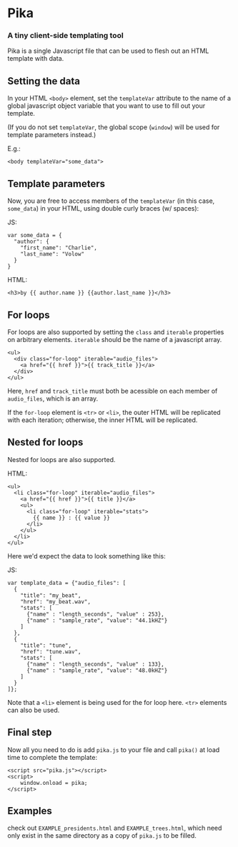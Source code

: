 # Pika

### A tiny client-side templating tool


Pika is a single Javascript file that can be used to flesh out an HTML template with data.


## Setting the data

In your HTML `<body>` element, set the `templateVar` attribute to the name of a global javascript object variable that you want to use to fill out your template. 

(If you do not set `templateVar`, the global scope (`window`) will be used for template parameters instead.)

E.g.:

```
<body templateVar="some_data">
```


## Template parameters

Now, you are free to access members of the `templateVar` (in this case, `some_data`) in your HTML, using double curly braces (w/ spaces):


JS:
```
var some_data = {
  "author": {
    "first_name": "Charlie",
	"last_name": "Volow"
  }
}
```
HTML:
```
<h3>by {{ author.name }} {{author.last_name }}</h3>
```

## For loops

For loops are also supported by setting the `class` and `iterable` properties on arbitrary elements. `iterable` should be the name of a javascript array.

```
<ul>
  <div class="for-loop" iterable="audio_files">
    <a href="{{ href }}">{{ track_title }}</a>
  </div>
</ul>
```

Here, `href` and `track_title` must both be acessible on each member of `audio_files`, which is an array. 

If the `for-loop` element is `<tr>` or `<li>`, the outer HTML will be replicated with each iteration; otherwise, the inner HTML will be replicated.

## Nested for loops

Nested for loops are also supported. 

HTML:
```
<ul>
  <li class="for-loop" iterable="audio_files">
    <a href="{{ href }}">{{ title }}</a>
    <ul>
      <li class="for-loop" iterable="stats">
	    {{ name }} : {{ value }}
      </li>
    </ul>
  </li>
</ul>
```

Here we'd expect the data to look something like this:

JS:
```
var template_data = {"audio_files": [
  {
    "title": "my_beat",
    "href": "my_beat.wav",
	"stats": [
	  {"name" : "length_seconds", "value" : 253},
	  {"name" : "sample_rate", "value": "44.1kHZ"}
    ]
  },
  {
	"title": "tune",
	"href": "tune.wav",
	"stats": [
	  {"name" : "length_seconds", "value" : 133},
	  {"name" : "sample_rate", "value": "48.0kHZ"}
    ]
  }
]};
```

Note that a `<li>` element is being used for the for loop here. `<tr>` elements can also be used. 

## Final step
Now all you need to do is add `pika.js` to your file and call `pika()` at load time to complete the template:

```
<script src="pika.js"></script>
<script>
	window.onload = pika;
</script>
```


## Examples

check out `EXAMPLE_presidents.html` and `EXAMPLE_trees.html`, which need only exist in the same directory as a copy of `pika.js` to be filled. 
